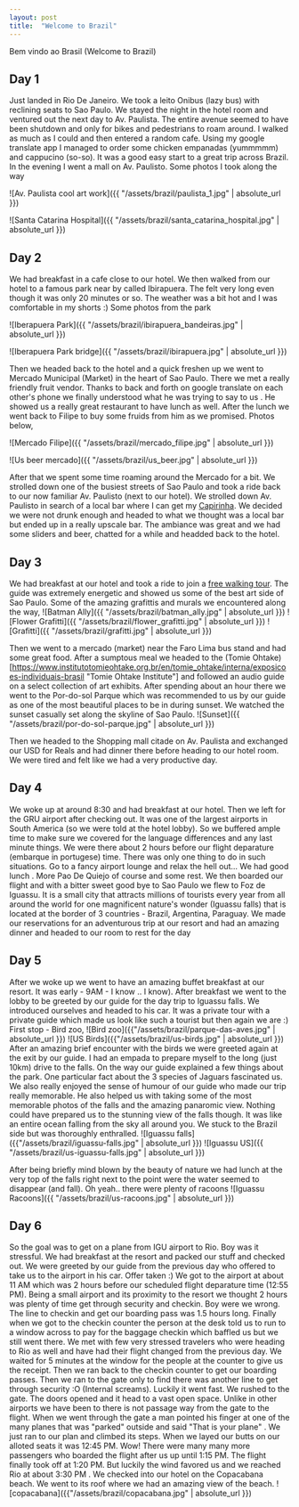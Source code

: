 ```yaml
---
layout: post
title:  "Welcome to Brazil"
---
```

Bem vindo ao Brasil (Welcome to Brazil) 

Day 1
-----
Just landed in Rio De Janeiro. We took a leito Onibus (lazy bus) with reclining seats to Sao Paulo. We stayed the night in the hotel room and ventured out the next day to Av. Paulista. The entire avenue seemed to have been shutdown and only for bikes and pedestrians to roam around. I walked as much as I could and then entered a random cafe. Using my google translate app I managed to order some chicken empanadas (yummmmm) and cappucino (so-so). It was a good easy start to a great trip across Brazil.
In the evening I went a mall on Av. Paulisto. Some photos I took along the way

 ![Av. Paulista cool art work]({{ "/assets/brazil/paulista_1.jpg" | absolute_url }})

![Santa Catarina Hospital]({{ "/assets/brazil/santa_catarina_hospital.jpg" | absolute_url }})

Day 2
-----
We had breakfast in a cafe close to our hotel. We then walked from our hotel to a famous park near by called Ibirapuera. The felt very long even though it was only 20 minutes or so. The weather was a bit hot and I was comfortable in my shorts :) Some photos from the park

![Iberapuera Park]({{ "/assets/brazil/ibirapuera_bandeiras.jpg" | absolute_url }})

![Iberapuera Park bridge]({{ "/assets/brazil/ibirapuera.jpg" | absolute_url }})

Then we headed back to the hotel and a quick freshen up we went to Mercado Municipal (Market) in the heart of Sao Paulo. There we met a really friendly fruit vendor. Thanks to back and forth on google translate on each other's phone we finally understood what he was trying to say to us . He showed us a really great restaurant to have lunch as well. After the lunch we went back to Filipe to buy some fruids from him as we promised. Photos below,

![Mercado Filipe]({{ "/assets/brazil/mercado_filipe.jpg" | absolute_url }})

![Us beer mercado]({{ "/assets/brazil/us_beer.jpg" | absolute_url }})

After that we spent some time roaming around the Mercado for a bit. We strolled down one of the busiest streets of Sao Paulo and took a ride back to our now familiar Av. Paulisto (next to our hotel). We strolled down Av. Paulisto in search of a local bar where I can get my [Capirinha](https://en.wikipedia.org/wiki/Caipirinha "Caipirinha"). We decided we were not drunk enough and headed to what we thought was a local bar but ended up in a really upscale bar. The ambiance was great and we had some sliders and beer, chatted for a while and headded back to the hotel. 

Day 3
-----
We had breakfast at our hotel and took a ride to join a [free walking tour](https://www.facebook.com/spfreewalkingtour/?ref=br_rs "free walking tour"). The guide was extremely energetic and showed us some of the best art side of Sao Paulo. Some of the amazing grafittis and murals we encountered along the way,
![Batman Ally]({{ "/assets/brazil/batman_ally.jpg" | absolute_url }})
![Flower Grafitti]({{ "/assets/brazil/flower_grafitti.jpg" | absolute_url }})
![Grafitti]({{ "/assets/brazil/grafitti.jpg" | absolute_url }})

Then we went to a mercado (market) near the Faro Lima bus stand and had some great food. After a sumptous meal we headed to the (Tomie Ohtake)[https://www.institutotomieohtake.org.br/en/tomie_ohtake/interna/exposicoes-individuais-brasil "Tomie Ohtake Institute"] and followed an audio guide on a select collection of art exhibits. After spending about an hour there we went to the Por-do-sol Parque which was recommended to us by our guide as one of the most beautiful places to be in during sunset. We watched the sunset casually set along the skyline of Sao Paulo. 
![Sunset]({{ "/assets/brazil/por-do-sol-parque.jpg" | absolute_url }})

Then we headed to the Shopping mall citade on Av. Paulista and exchanged our USD for Reals and had dinner there before heading to our hotel room. We were tired and felt like we had a very productive day.

Day 4
-----
We woke up at around 8:30 and had breakfast at our hotel. Then we left for the GRU airport after checking out. It was one of the largest airports in South America (so we were told at the hotel lobby). So we buffered ample time to make sure we covered for the language differences and any last minute things. We were there about 2 hours before our flight deparature (embarque in portugese) time. There was only one thing to do in such situations. Go to a fancy airport lounge and relax the hell out... We had good lunch . More Pao De Quiejo of course and some rest. We then boarded our flight and with a bitter sweet good bye to Sao Paulo we flew to Foz de Iguassu. It is a small city that attracts millions of tourists every year from all around the world for one magnificent nature's wonder (Iguassu falls) that is located at the border of 3 countries - Brazil, Argentina, Paraguay.  We made our reservations for an adventurous trip at our resort and had an amazing dinner and headed to our room to rest for the day

Day 5
-----
After we woke up we went to have an amazing buffet breakfast at our resort. It was early - 9AM - I know .. I know). After breakfast we went to the lobby to be greeted by our guide for the day trip to Iguassu falls. We introduced ourselves and headed to his car. It was a private tour with a private guide which made us look like such a tourist but then again we are :) First stop - Bird zoo,
![Bird zoo]({{"/assets/brazil/parque-das-aves.jpg" | absolute_url }})
![US Birds]({{"/assets/brazil/us-birds.jpg" | absolute_url }})
After an amazing brief encounter with the birds we were greeted again at the exit by our guide. I had an empada to prepare myself to the long (just 10km) drive to the falls. On the way our guide explained a few things about the park. One particular fact about the 3 species of Jaguars fascinated us. We also really enjoyed the sense of humour of our guide who made our trip really memorable. He also helped us with taking some of the most memorable photos of the falls and the amazing panaromic view. Nothing could have prepared us to the stunning view of the falls though. It was like an entire ocean falling from the sky all around you. We stuck to the Brazil side but was thoroughly enthralled.
![Iguassu falls]({{"/assets/brazil/iguassu-falls.jpg" | absolute_url }})
![Iguassu US]({{ "/assets/brazil/us-iguassu-falls.jpg" | absolute_url }})

After being briefly mind blown by the beauty of nature we had lunch at the very top of the falls right next to the point were the water seemed to disappear (and fall).
Oh yeah.. there were plenty of racoons
![Iguassu Racoons]({{ "/assets/brazil/us-racoons.jpg" | absolute_url }})

Day 6
-----
So the goal was to get on a plane from IGU airport to Rio. Boy was it stressful. We had breakfast at the resort and packed our stuff and checked out. We were greeted by our guide from the previous day who offered to take us to the airport in his car. Offer taken :)
We got to the airport at about 11 AM which was 2 hours before our scheduled flight deparature time (12:55 PM). Being a small airport and its proximity to the resort we thought 2 hours was plenty of time get through security and checkin. Boy were we wrong. The line to checkin and get our boarding pass was 1.5 hours long. Finally when we got to the checkin counter the person at the desk told us to run to a window across to pay for the baggage checkin which baffled us but we still went there. We met with few very stressed travelers who were heading to Rio as well and have had their flight changed from the previous day. We waited for 5 minutes at the window for the people at the counter to give us the receipt. Then we ran back to the checkin counter to get our boarding passes. Then we ran to the gate only to find there was another line to get through security :O  (Internal screams). Luckily it went fast. We rushed to the gate. The doors opened and it head to a vast open space. Unlike in other airports we have been to there is not passage way from the gate to the flight.  When we went through the gate a man pointed his finger at one of the many planes that was "parked" outside and said "That is your plane" . We just ran to our plan and climbed its steps. When we layed our butts on our alloted seats it was 12:45 PM. Wow!
There were many many more passengers who boarded the flight after us up until 1:15 PM. The flight finally took off at 1:20 PM. But luckily the wind favored us and we reached Rio at about 3:30 PM . We checked into our hotel on the Copacabana beach. We went to its roof where we had an amazing view of the beach.
![copacabana]({{"/assets/brazil/copacabana.jpg" | absolute_url }})


